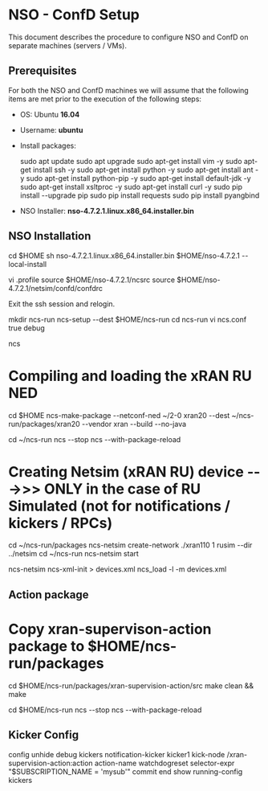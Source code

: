 # NSO - ConfD Setup

This document describes the procedure to configure NSO and ConfD on separate machines (servers / VMs).

## Prerequisites

For both the NSO and ConfD machines we will assume that the following items are met prior to the execution of the following steps:

* OS: Ubuntu **16.04**
* Username: **ubuntu**
* Install packages:

    sudo apt update
    sudo apt upgrade
    sudo apt-get install vim -y
    sudo apt-get install ssh -y
    sudo apt-get install python -y
    sudo apt-get install ant -y
    sudo apt-get install python-pip -y
    sudo apt-get install default-jdk -y
    sudo apt-get install xsltproc -y
    sudo apt-get install curl -y
    sudo pip install --upgrade pip
    sudo pip install requests
    sudo pip install pyangbind
    
* NSO Installer: **nso-4.7.2.1.linux.x86_64.installer.bin**

## NSO Installation


cd $HOME
sh nso-4.7.2.1.linux.x86_64.installer.bin $HOME/nso-4.7.2.1 --local-install


vi .profile
source $HOME/nso-4.7.2.1/ncsrc
source $HOME/nso-4.7.2.1/netsim/confd/confdrc

Exit the ssh session and relogin.

mkdir ncs-run
ncs-setup --dest $HOME/ncs-run
cd ncs-run
vi ncs.conf
  <cli>
    <style>c</style>
    <history-remove-duplicates>true</history-remove-duplicates>
  </cli> 
  <hide-group>
    <name>debug</name>
  </hide-group>

ncs


# Compiling and loading the xRAN RU NED
cd $HOME
ncs-make-package --netconf-ned ~/2-0 xran20 --dest ~/ncs-run/packages/xran20 --vendor xran --build --no-java


cd ~/ncs-run
ncs --stop
ncs --with-package-reload


# Creating Netsim (xRAN RU) device  --->>> ONLY in the case of RU Simulated (not for notifications / kickers / RPCs)
cd ~/ncs-run/packages
ncs-netsim create-network ./xran110 1 rusim --dir ../netsim
cd ~/ncs-run
ncs-netsim start

ncs-netsim ncs-xml-init > devices.xml
ncs_load -l -m devices.xml 



## Action package
# Copy xran-supervison-action package to $HOME/ncs-run/packages
cd $HOME/ncs-run/packages/xran-supervision-action/src
make clean && make

cd $HOME/ncs-run
ncs --stop
ncs --with-package-reload


## Kicker Config
config
unhide debug
kickers notification-kicker kicker1 kick-node /xran-supervision-action:action action-name watchdogreset selector-expr "$SUBSCRIPTION_NAME = 'mysub'"
commit
end
show running-config kickers



